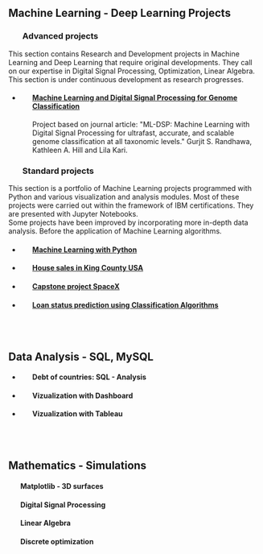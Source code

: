 





## **Machine Learning - Deep Learning Projects**

###  <ul> **Advanced projects** </ul>


This section contains Research and Development projects in Machine Learning and Deep Learning that require original developments. They call on our expertise in Digital Signal Processing, Optimization, Linear Algebra. <br>
This section is under continuous development as research progresses. <br> 

- #### <ul>[Machine Learning and Digital Signal Processing for Genome Classification](https://github.com/DrStef/Machine-Learning-and-Digital-Signal-Processing-for-Genome-Classification/blob/main/README.md) </ul>
<ul><ul> Project based on journal article: "ML-DSP: Machine Learning with Digital Signal Processing for ultrafast, accurate, and scalable genome classification at all taxonomic levels." Gurjit S. Randhawa, Kathleen A. Hill and Lila Kari. </ul></ul>




###  <ul> **Standard projects** </ul>

This section is a portfolio of Machine Learning projects programmed with Python and various visualization and analysis modules. Most of these projects were carried out within the framework of IBM certifications. They are presented with Jupyter Notebooks. <br>
  Some projects have been improved by incorporating more in-depth data analysis. Before the application of Machine Learning algorithms.

- #### <ul> [**Machine Learning with Python**](https://github.com/DrStef/Machine_Learning_with_Python-IBM/blob/main/README.md)


- #### <ul> [House sales in King County USA](https://github.com/DrStef/House_Sales_in_King_County_USA_IBM/blob/main/README.md)    
 
 
- #### <ul> [Capstone project SpaceX](https://github.com/DrStef/Applied_Data_Science_Capstone_SpaceX_IBM/blob/main/README.md)                           
- #### <ul> [Loan status prediction using Classification Algorithms](https://github.com/DrStef/Loan-Status-Prediction-using-Classification-Algorithms_IBM/blob/main/README.md)

<br>
<br>

## **Data Analysis - SQL, MySQL**

- #### <ul> **Debt of countries: SQL - Analysis**  </ul>

- #### <ul> **Vizualization with Dashboard** </ul>

- #### <ul> **Vizualization with Tableau** </ul>
 
<br>
<br>

## **Mathematics - Simulations**

#### <ul> **Matplotlib - 3D surfaces**   </ul>  
#### <ul> **Digital Signal Processing**   </ul>  
#### <ul> **Linear Algebra**   </ul>   
#### <ul> **Discrete optimization**   </ul>   













<!--
**DrStef/DrStef** is a ✨ _special_ ✨ repository because its `README.md` (this file) appears on your GitHub profile.

Here are some ideas to get you started:

- 🔭 I’m currently working on advanced projects in ML & DL. 
- 🌱 I’m currently learning Tensorflow
- 👯 I’m looking to collaborate on Digital Signal Processing, Machine Learing, Deep Learning
- 🤔 I’m looking for help with ...
- 💬 Ask me about ...
- 📫 How to reach me: stephane.dedieu@bloo-audio.com

- ⚡ Fun fact: ...
